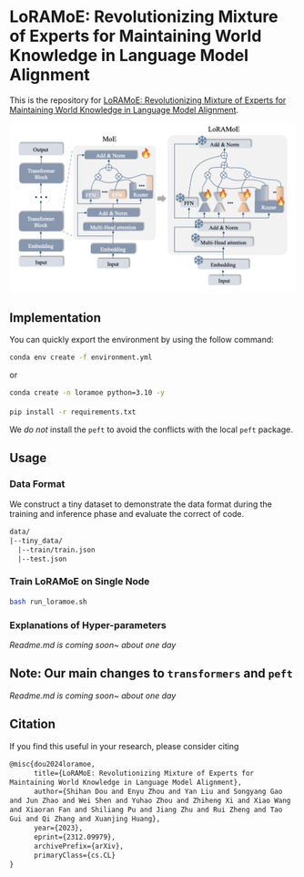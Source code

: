 # LoRAMoE: Revolutionizing Mixture of Experts for Maintaining World Knowledge in Language Model Alignment


This is the repository for [LoRAMoE: Revolutionizing Mixture of Experts for Maintaining World Knowledge in Language Model Alignment](https://arxiv.org/abs/2312.09979).

![Overview of LoRAMoE](image.png)
## Implementation

You can quickly export the environment by using the follow command:
```bash
conda env create -f environment.yml
```
or
```bash
conda create -n loramoe python=3.10 -y

pip install -r requirements.txt
```

We *do not* install the `peft` to avoid the conflicts with the local `peft` package.

## Usage

### Data Format

We construct a tiny dataset to demonstrate the data format during the training and inference phase and evaluate the correct of code.

```
data/
|--tiny_data/
  |--train/train.json
  |--test.json
```


### Train LoRAMoE on Single Node
```bash
bash run_loramoe.sh
```

### Explanations of Hyper-parameters

*Readme.md is coming soon~ about one day*

## Note: Our main changes to `transformers` and `peft`

*Readme.md is coming soon~ about one day*

## Citation
If you find this useful in your research, please consider citing
```
@misc{dou2024loramoe,
      title={LoRAMoE: Revolutionizing Mixture of Experts for Maintaining World Knowledge in Language Model Alignment}, 
      author={Shihan Dou and Enyu Zhou and Yan Liu and Songyang Gao and Jun Zhao and Wei Shen and Yuhao Zhou and Zhiheng Xi and Xiao Wang and Xiaoran Fan and Shiliang Pu and Jiang Zhu and Rui Zheng and Tao Gui and Qi Zhang and Xuanjing Huang},
      year={2023},
      eprint={2312.09979},
      archivePrefix={arXiv},
      primaryClass={cs.CL}
}
```

